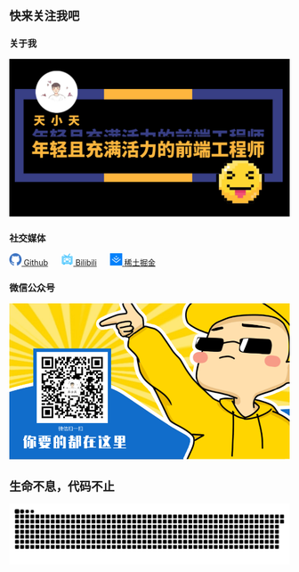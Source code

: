 ## 快来关注我吧

### 关于我

![公众号：天小天个人网](./assets/image/my.jpg)

### 社交媒体

[<img src="./assets/image/github.png" style="width:22px;"> Github](https://github.com/jiangzetian)
&nbsp;&nbsp;&nbsp;&nbsp;
[<img src="./assets/image/bilibili.png" style="width:22px;"> Bilibili](https://space.bilibili.com/279625650)
&nbsp;&nbsp;&nbsp;&nbsp;
[<img src="./assets/image/juejin.jpg" style="width:22px;"> 稀土掘金](https://juejin.cn/user/3984285872431934)

### 微信公众号

![公众号：天小天个人网](./assets/image/wxgzh.gif)

## 生命不息，代码不止

<picture>
  <source media="(prefers-color-scheme: dark)" srcset="https://raw.githubusercontent.com/jiangzetian/jiangzetian/output/github-contribution-grid-snake-dark.svg">
  <source media="(prefers-color-scheme: light)" srcset="https://raw.githubusercontent.com/jiangzetian/jiangzetian/output/github-contribution-grid-snake.svg">
  <img alt="github contribution grid snake animation" src="https://raw.githubusercontent.com/jiangzetian/jiangzetian/output/github-contribution-grid-snake.svg">
</picture>
